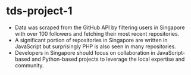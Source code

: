 # tds-project-1
- Data was scraped from the GitHub API by filtering users in Singapore with over 100 followers and fetching their most recent repositories.
- A significant portion of repositories in Singapore are written in JavaScript but surprisingly PHP is also seen in many repositories.
- Developers in Singapore should focus on collaboration in JavaScript-based and Python-based projects to leverage the local expertise and community.
